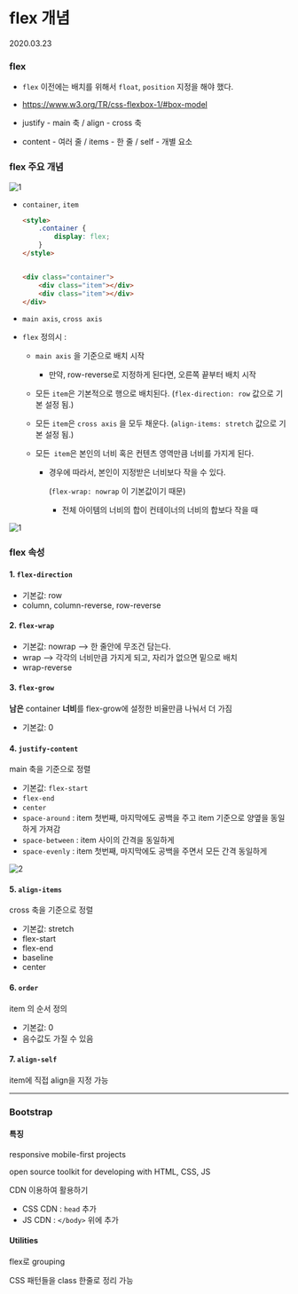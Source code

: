 # flex 개념

2020.03.23

### flex

- `flex` 이전에는 배치를 위해서 `float`, `position` 지정을 해야 했다.
- https://www.w3.org/TR/css-flexbox-1/#box-model

- justify - main 축 / align - cross 축
- content - 여러 줄 / items - 한 줄 / self - 개별 요소

### flex 주요 개념

![1](https://user-images.githubusercontent.com/60081201/77315025-268cf180-6d4a-11ea-88bd-eff66e1086d9.JPG)

- `container`, `item`

  ```html
  <style>
      .container {
          display: flex;
      }
  </style>
  
  
  <div class="container">
      <div class="item"></div>
      <div class="item"></div> 
  </div>
  ```

- `main axis`, `cross axis`

- `flex` 정의시 :

  - `main axis` 을 기준으로 배치 시작

    - 만약, row-reverse로 지정하게 된다면, 오른쪽 끝부터 배치 시작

  - 모든 `item`은 기본적으로 행으로 배치된다. (`flex-direction: row` 값으로 기본 설정 됨.)

  - 모든 `item`은 `cross axis` 을 모두 채운다. (`align-items: stretch` 값으로 기본 설정 됨.)

  - 모든` item`은 본인의 너비 혹은 컨텐츠 영역만큼 너비를 가지게 된다.

    - 경우에 따라서, 본인이 지정받은 너비보다 작을 수 있다.

      (`flex-wrap: nowrap` 이 기본값이기 때문)

      - 전체 아이템의 너비의 합이 컨테이너의 너비의 합보다 작을 때

![1](https://user-images.githubusercontent.com/60081201/77314746-98187000-6d49-11ea-93aa-49eefc0709b8.JPG)

### flex 속성

#### 1. `flex-direction`

- 기본값: row
- column, column-reverse, row-reverse

#### 2. `flex-wrap`

- 기본값: nowrap --> 한 줄안에 무조건 담는다.
- wrap --> 각각의 너비만큼 가지게 되고, 자리가 없으면 밑으로 배치
- wrap-reverse 

#### 3. `flex-grow`

**남은** container **너비**를 flex-grow에 설정한 비율만큼 나눠서 더 가짐

- 기본값: 0

#### 4. `justify-content`

main 축을 기준으로 정렬

- 기본값: `flex-start`
- `flex-end`
- `center`
- `space-around` : item 첫번째, 마지막에도 공백을 주고 item 기준으로 양옆을 동일하게 가져감
- `space-between` : item 사이의 간격을 동일하게 
- `space-evenly` : item 첫번째, 마지막에도 공백을 주면서 모든 간격 동일하게

![2](https://user-images.githubusercontent.com/60081201/77314749-99499d00-6d49-11ea-8da9-518e6bef29a7.JPG)

#### 5. `align-items`

cross 축을 기준으로 정렬

- 기본값: stretch
- flex-start
- flex-end
- baseline
- center

#### 6. `order`

item 의 순서 정의

- 기본값: 0
- 음수값도 가질 수 있음

#### 7. `align-self`

item에 직접 align을 지정 가능

---

### Bootstrap

#### 특징

responsive mobile-first projects

open source toolkit for developing with HTML, CSS, JS

CDN 이용하여 활용하기

- CSS CDN : `head`  추가
- JS CDN : `</body>` 위에 추가

#### Utilities

flex로 grouping

CSS 패턴들을 class 한줄로 정리 가능

